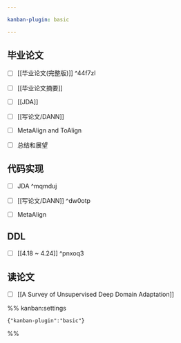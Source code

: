 ```yaml
---

kanban-plugin: basic

---
```


## 毕业论文

- [ ] [[毕业论文(完整版)]] ^44f7zl
- [ ] [[毕业论文摘要]]
- [ ] [[JDA]]
- [ ] [[写论文/DANN]]
- [ ] MetaAlign and ToAlign
- [ ] 总结和展望


## 代码实现

- [ ] JDA ^mqmduj
- [ ] [[写论文/DANN]] ^dw0otp
- [ ] MetaAlign


## DDL

- [ ] [[4.18 ~ 4.24]] ^pnxoq3


## 读论文

- [ ] [[A Survey of Unsupervised Deep Domain Adaptation]]




%% kanban:settings
```
{"kanban-plugin":"basic"}
```
%%